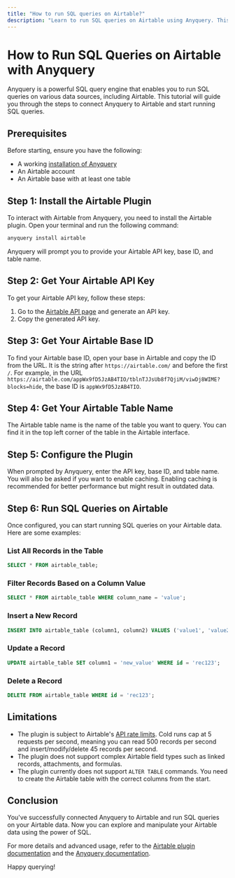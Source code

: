 ```yaml
---
title: "How to run SQL queries on Airtable?"
description: "Learn to run SQL queries on Airtable using Anyquery. This guide covers installation, API key retrieval, configuration, and executing basic SQL commands on Airtable data."
---
```


# How to Run SQL Queries on Airtable with Anyquery

Anyquery is a powerful SQL query engine that enables you to run SQL queries on various data sources, including Airtable. This tutorial will guide you through the steps to connect Anyquery to Airtable and start running SQL queries.

## Prerequisites

Before starting, ensure you have the following:
- A working [installation of Anyquery](https://anyquery.dev/docs/#installation)
- An Airtable account
- An Airtable base with at least one table

## Step 1: Install the Airtable Plugin

To interact with Airtable from Anyquery, you need to install the Airtable plugin. Open your terminal and run the following command:

```bash
anyquery install airtable
```

Anyquery will prompt you to provide your Airtable API key, base ID, and table name.

## Step 2: Get Your Airtable API Key

To get your Airtable API key, follow these steps:

1. Go to the [Airtable API page](https://airtable.com/account) and generate an API key.
2. Copy the generated API key.

## Step 3: Get Your Airtable Base ID

To find your Airtable base ID, open your base in Airtable and copy the ID from the URL. It is the string after `https://airtable.com/` and before the first `/`. For example, in the URL `https://airtable.com/appWx9fD5JzAB4TIO/tblnTJJsUb8f7QjiM/viwDj8WIME?blocks=hide`, the base ID is `appWx9fD5JzAB4TIO`.

## Step 4: Get Your Airtable Table Name

The Airtable table name is the name of the table you want to query. You can find it in the top left corner of the table in the Airtable interface.

## Step 5: Configure the Plugin

When prompted by Anyquery, enter the API key, base ID, and table name. You will also be asked if you want to enable caching. Enabling caching is recommended for better performance but might result in outdated data.

## Step 6: Run SQL Queries on Airtable

Once configured, you can start running SQL queries on your Airtable data. Here are some examples:

### List All Records in the Table

```sql
SELECT * FROM airtable_table;
```

### Filter Records Based on a Column Value

```sql
SELECT * FROM airtable_table WHERE column_name = 'value';
```

### Insert a New Record

```sql
INSERT INTO airtable_table (column1, column2) VALUES ('value1', 'value2');
```

### Update a Record

```sql
UPDATE airtable_table SET column1 = 'new_value' WHERE id = 'rec123';
```

### Delete a Record

```sql
DELETE FROM airtable_table WHERE id = 'rec123';
```

## Limitations

- The plugin is subject to Airtable's [API rate limits](https://airtable.com/api). Cold runs cap at 5 requests per second, meaning you can read 500 records per second and insert/modify/delete 45 records per second.
- The plugin does not support complex Airtable field types such as linked records, attachments, and formulas.
- The plugin currently does not support `ALTER TABLE` commands. You need to create the Airtable table with the correct columns from the start.

## Conclusion

You've successfully connected Anyquery to Airtable and run SQL queries on your Airtable data. Now you can explore and manipulate your Airtable data using the power of SQL.

For more details and advanced usage, refer to the [Airtable plugin documentation](https://anyquery.dev/integrations/airtable) and the [Anyquery documentation](https://anyquery.dev/docs/usage/).

Happy querying!
